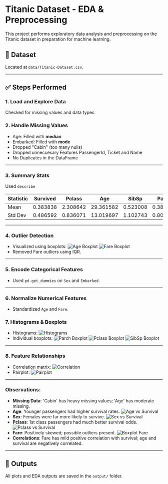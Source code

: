 # Titanic Dataset - EDA & Preprocessing

This project performs exploratory data analysis and preprocessing on the Titanic dataset in preparation for machine learning.

## 📂 Dataset
Located at `data/Titanic-Dataset.csv`.

---

## ✅ Steps Performed

### 1. Load and Explore Data
Checked for missing values and data types.

### 2. Handle Missing Values
- Age: Filled with **median**
- Embarked: Filled with **mode**
- Dropped "Cabin" (too many nulls)
- Dropped unneccesary Features PassengerId, Ticket and Name
- No Duplicates in the DataFrame
---
### 3. Summary Stats
Used `describe`

| Statistic | Survived | Pclass   | Age       | SibSp    | Parch    | Fare     |
|-----------|----------|----------|-----------|----------|----------|----------|
| Mean      | 0.383838 | 2.308642 | 29.361582 | 0.523008 | 0.381594 | 32.204208|
| Std Dev   | 0.486592 | 0.836071 | 13.019697 | 1.102743 | 0.806057 | 49.693429|
---

### 4. Outlier Detection
- Visualized using boxplots:
  ![Age Boxplot](output/boxplot_age.png)
  ![Fare Boxplot](output/boxplot_fare.png)
- Removed Fare outliers using IQR.
---

### 5. Encode Categorical Features
- Used `pd.get_dummies` on `Sex` and `Embarked`.
---
### 6. Normalize Numerical Features
- Standardized `Age` and `Fare`.

### 7. Histograms & Boxplots
- Histograms:
  ![Histograms](output/histograms.png)
- Individual boxplots:
  ![Parch Boxplot](output/boxplot_Parch.png)
  ![Pclass Boxplot](output/boxplot_Pclass.png)
  ![SibSp Boxplot](output/boxplot_SibSp.png)
---

### 8. Feature Relationships
- Correlation matrix:
  ![Correlation](output/correlation_matrix.png)
- Pairplot:
  ![Pairplot](output/pairplot.png)
---

### Observations:

- **Missing Data**: 'Cabin' has heavy missing values; 'Age' has moderate missing.
- **Age**: Younger passengers had higher survival rates.
  ![Age vs Survival](output/age_vs_survived.png)
- **Sex**: Females were far more likely to survive.
  ![Sex vs Survival](output/sex_vs_survived.png)
- **Pclass**: 1st class passengers had much better survival odds.
  ![Pclass vs Survival](output/pclass_vs_survived.png)
- **Fare**: Positively skewed; possible outliers present.
  ![Boxplot Fare](output/boxplot_Fare.png)
- **Correlations**: Fare has mild positive correlation with survival; age and survival are negatively correlated.
---

## 📁 Outputs
All plots and EDA outputs are saved in the `output/` folder.

